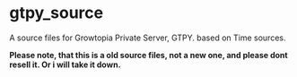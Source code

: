 # gtpy_source
A source files for Growtopia Private Server, GTPY. based on Time sources.

**Please note, that this is a old source files, not a new one, and please dont resell it. Or i will take it down.**

